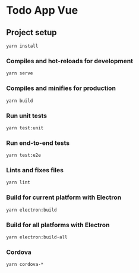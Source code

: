 # Todo App Vue

## Project setup
```
yarn install
```

### Compiles and hot-reloads for development
```
yarn serve
```

### Compiles and minifies for production
```
yarn build
```

### Run unit tests
```
yarn test:unit
```

### Run end-to-end tests
```
yarn test:e2e
```

### Lints and fixes files
```
yarn lint
```

### Build for current platform with Electron
```
yarn electron:build
```

### Build for all platforms with Electron
```
yarn electron:build-all
```

### Cordova
```
yarn cordova-*
```
